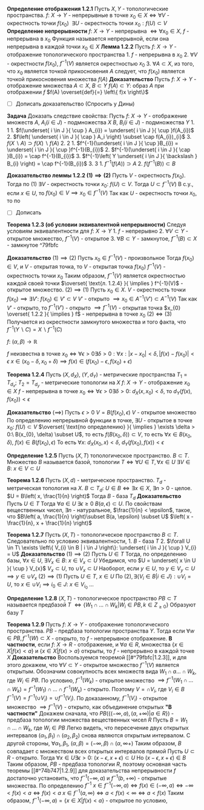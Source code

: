 **Определение отображения 1.2.1**
	Пусть $X, Y$ - топологические пространства.
	$f:\ X \to Y$ - непрерывные в точке $x_{0} \in X \iff \forall V$ - окрестность точки $f(x_{0}) \ \ \exists U$ - окрестность точки $x_{0}: f(U) \subset V$
**Определение непрерывности**
	$f:\ X \to Y$ - непрерывна $\iff \forall x_{0} \in X,\ f$ - непрерывна в $x_{0}$
	Функция называется непрерывной, если она непрерывна в каждой точки $x_{0} \in X$
**Лемма 1.2.2**
	Пусть $f:\ X \to Y$ - отображение топологического пространства
	1. $f$ - непрерывна в $x_{0}$
	2. $\forall V$ - окрестности $f(x_{0})$, $f^{-1}(V)$ является окрестностью $x_{0}$
	3. $\forall A \subset X$, из того, что $x_{0}$ является точкой прикосновения $A$ следует, что $f(x_{0})$ является точкой прикосновения множества $f(A)$
**Доказательство**
	Пусть $f:\ X\to Y$ - отображение множества $A \subset X,\ B \subset Y$
	$f(A) \subset Y:$ образ $A$ при отображении $f$ $f(A) \overset{def}{=} \left\{ f)x \right\}$
- [ ] Дописать доказательство (Спросить у Дины)


**Задача**
	Доказать следствие свойства:
	Пусть $f:\ X \to Y$ - отображение множеств
	$A,\ A_{i} \left( i \in J \right)$ - подмножества $X$
	$B,\ B_{i} \left( i \in J \right)$ - подмножества $Y$
	1. 1
		1. $f(\underset{ i \in J }{ \cup } A_{i}) = \underset{ i \in J }{ \cup }f(A_{i})$
		2. $f\left( \underset{ i \in J }{ \cap } A_i \right) \subset \cap f(A_{i})_{i}$
		3. $f(X \backslash A) \supset f(X) \backslash f(A)$
	2. 2
		1. $f^{-1}(\underset{ i \in J }{ \cup }B_{i}) = \underset{ i \in J }{ \cup }f^{-1}(B_{i})$
		2. $f^{-1}(\underset{ i \in J }{ \cap }B_{i}) = \cap f^{-1}(B_{i})$
		3. $f^{-1}\left( Y \underset{ i \in J }{ \backslash } B_{i} \right) = \cap f^{-1}(B_{i})$
	3. 3
		1. $f^{-1}\left( f(A) \right) \supset A$
		2. $f\left( f^{-1}(B) \right) \subset B$

**Доказательство леммы 1.2.2
	$\left( 1 \right) \implies \left( 2 \right)$**
		Пусть $V$ - окрестность $f(x_{0})$.
		Тогда по $\left( 1 \right)\ \exists V$ - окрестность точки $x_{0}:\ f(U) \subset V$.
		Тогда $U \subset f^{-1}(V)$
		В с.у., если $x \in U$, то $f(x_{0}) \in V \implies x_{0} \in f^{-1}(V)$
		Так как $U$ - окрестность точки $x_{0}$, то по 
- [ ] Дописать


**Теорема 1.2.3 (об условии эквивалентной непрерывности)**
	Следуя условиям эквивалентности для $f:\ X \to Y$
	1. $f$ - непрерывно
	2. $\forall V \subset Y$ - открытое множество, $f^{-1}(V)$ - открытое
	3. $\forall B \subset Y$ - замкнутое, $f^{-1}(B) \subset X$ - замкнутое ^79fbfc

**Доказательство**
	$\left( 1 \right) \implies \left( 2 \right)$
		Пусть $x_{0} \in f^{-1}(V)$ - произвольное
		Тогда $f(x_{0}) \in V$, и $V$ - открытая точка, то $V$ - открытая точка $f(x_{0})$
		$f^{-1}(V)$ - окрестность точки $x_{0}$
		Таким образом, $f^{-1}(V)$ является окрестностью каждой своей точки $\overset{ \text{л. 1.2.4} }{ \implies } f^{-1}(V)$ - открытое множество.
	$\left( 2 \right) \implies \left( 1 \right)$
		Пусть $x_{0} \in X$.
		$V$ - окрестность точки $f(x_{0}) \implies \exists V':\ f(x_{0}) \in V' \subset V$
		$V'$ - открыто
		$\implies x_{0} \in A^{-1}(V') \subset A^{-1}(V)$
		Так как $V'$ - открыто, то $f^{-1}(V')$ - открыто $\implies f^{-1}(V)$ - открытая точка $x_{0} \overset{ 1.2.2 }{ \implies } f$ - непрерывна в точке $x_{0}$
	$\left( 2 \right) \iff \left( 3 \right)$
		Получается из окрестности замкнутого множества и того факта, что $f^{-1}(Y \backslash C) = X \backslash f^{-1}(C)$

$f:\ \left( \alpha, \beta \right) \to \mathbb{R}$

$f$ неизвестна в точке $x_{0} \iff \forall \epsilon > 0 \exists \delta > 0: \forall x:  \left| x - x_{0} \right| < \delta, \left| f(x) - f(x_{0}) \right| < \epsilon$
$x \in \left( x_{0} - \delta, x_{0} + \delta \right) \implies f(x) \in \left( f(x_{0}) - \epsilon, f(x_{0}) + \epsilon \right)$


**Теорема 1.2.4**
	Пусть $\left( X, d_{X} \right),\ \left( Y, d_{Y} \right)$ - метрические пространства
	$T_{1} = T_{d_x};\ T_{2} = T_{d_y}$ - метрические топологии на $X$
	$f:\ X \to Y$ - отображение
	$x_{0} \in X$
	$f$ - непрерывна в точке $x_{0} \iff \forall \epsilon > 0 \exists \delta > 0: \ d_{X}(x, x_{0}) < \delta$, то $d_{Y}\left( f(x), f(x_{0}) \right) < \epsilon$

**Доказательство**
	$\left( \implies \right)$
		Пусть $\epsilon > 0$
		$V = B(f(x_{0}), \epsilon)$
		$V$ - открытое множество
		По определению непрерывной функции в точке, $\exists U$ - открытое в точке $x_{0}:\ f(U) \subset V$
		$\overset{ \text{по определению} }{ \implies } \exists \delta > 0:\ B(x_{0}, \delta) \subset U$, то есть $f(B(x_{0}, \delta)) \subset V$, то есть $\forall x \in B(x_{0}, \delta),\ f(x) \in B\left( f(x_{0}), \epsilon \right)$
		То есть $\forall x:\ d_{X}\left( x_{0}, x \right) < \delta,\ d_{Y}(f(x_{0}), f(x)) < \epsilon$
		
**Определение 1.2.5**
	Пусть $\left( X, T \right)$ топологическое пространство.
	$B \subset T$. Множество $B$ называется базой, топологии $T \iff \forall U \in T, \forall x \in U\ \exists V \in B:\ x \in V \subset U$

**Теорема 1.2.6**
	Пусть $\left( X, d \right)$ - метрическое пространство.
	$T_{d}$ - метрическая топология на $X$.
	$B \subset T_{d}:\ U \in B \iff \exists x \in X,\ \exists n > 0$ - целое.
		$U = B\left( x, \frac{1}{n} \right)$
	Тогда $B$ - база $T_{d}$
**Доказательство**
	Пусть $U \in T$
	Тогда $\forall a \in U\ \exists \epsilon \geq 0$
	$B(a, \epsilon) \subset U$.
	По свойствам вещественных чисел, $\exists n$ - натуральное, $\frac{1}{n} < \epsilon$, такое, что $B\left( a, \frac{1}{n} \right)\subset B(a, \epsilon) \subset U$
	$\left( x - \frac{1}{n}, x + \frac{1}{n} \right)$

**Теорема 1.2.7**
	Пусть $\left( X, T \right)$ - топологическое пространство
	$B \subset T$. Следовательно по условию эквивалентности,
	1. $B$ - база $T$
	2. $\forall U \in T\ \exists \left\{ V_{i} \in B | i \in J \right\}: \underset{ i \in J }{ \cup } V_{i} = U$
**Доказательство**
	$(1) \implies (2)$
		Пусть $U \in T$
		Тогда, по определению базы, $\forall x \in U,\ \exists V_{x} \in B:\ x \in V_{x} \subset U$
		Убедимся, что $U = \underset{ x \in U }{ \cup } V_{x}$
		$V_{x} \subset U$, то $\cup V_{x} \subset U$
		Наоборот, если $y \in U$, то $y \in V_{y} \subset U \implies y \in \cup V_{x}$
	$(2) \implies (1)$
		Пусть $U \in T,\ x \in U$
		По $(2), \exists \left\{ V_{i} \in B | i \in J \right\}: \cup V_{i} = U$, то $x \in \cup V_{i} \implies i_{0} \in J:\ x \in V_{i_{0}}$
		...

**Определение 1.2.8**
	$(X, T)$ - топологическое пространство
	$PB \subset T$ называется предбазой $T$
	$\iff \left\{ W_{1} \cap \ldots \cap W_{k} | W_{i} \in PB, k \in Z_{\geq 0} \right\}$
	Образуют базу $T$

**Теорема 1.2.9**
	Пусть $f:\ X\to Y$ - отображение топологического пространства.
	$PB$ - предбаза топологии пространства $Y$.
	Тогда если $\forall w \in PB, f^{-1}(W) \subset X$ - открыто, то $f$ - непрерывное отображение.
	**В частности**, если $f:\ X \to R$ - отображение, и $\forall a \in R$, множества $\left\{ x \in X | f(x) < a \right\}$ и $\left\{ x \in X | f(x) > a \right\}$ открыты, то $f$ - непрерывно в каждой точке $X$
**Доказательство**
	Воспользуемся теоремой [[#^79fbfc|1.2.3]], и для этого докажем, что $\forall V \subset Y$ - открытое множество $f^{-1}(V)$ является открытым.
	Обозначим совокупность всех множеств вида $W_{1} \cap a \ldots \cap W_{k}$, где $W_{i} \in PB$.
	По условию, $f^{-1}(W_{k})$ - открытое множество $\implies f^{-1}\left( W_{1} \cap \ldots \cap W_{k} \right) = f^{-1}(W_{1}) \cap \ldots \cap f^{-1}(W_{k})$ - открыто.
	Поэтому $V = \cap V_{i}$, где $V_{i} \in B$
	$f^{-1}(V) = f^{-1}(\cup V_{i}) = \cup f^{-1}(V_{i})$.
	По доказанному, $f^{-1}(V_{i})$ - открытое множество $\implies f^{-1}(V)$ - открыто, как объединение открытых
	 **"В частности"**
		Докажем сначала, что $PB\left( \left\{ \left( - \infty, a \right), \left( a, +\infty \right) | a \in R \right\} \right)$ - предбаза топологии множества вещественных чисел $R$
		Пусть $B = W_{1} \cap \ldots \cap W_{k}$, где $W_{i} \in PB$
		Легко видеть, что пересечение двух открытых интервалов $\left( \alpha_{1}, \beta_{1} \right) \cap \left( \alpha_{2}, \beta_{2} \right)$
		снова являются открытым интервалом.
		С другой стороны, $\forall \alpha_{1}, \beta_{1},\ \left( \alpha, \beta \right) = \left( - \infty, \beta \right) \cap \left( \alpha, \infty + \right)$
		Таким образом, $B$ совпадает с множеством всех открытых интервалов прямой
		Пусть $U \subset R$ - открыто.
		Тогда $\forall x \in U \exists \epsilon > 0:\ \left( x - \epsilon, x + \epsilon \right) \subset U$
		Но $\left( x - \epsilon, x + \epsilon \right) \in B$
		Таким образом, $PB$ - предбаза топологии $R$, поэтому основная часть теоремы [[#^74b747|1.2.9]] для доказательства непрерывности $f$ достаточно установить, что $f^{-1}(- \infty, a)$ и $f^{-1}(b, +\infty)$ - открытые множества.
		По определению $f^{-1}\ x \in f^{-1}\left( -\infty, a \right) \iff f(x) \in \left( -\infty, a \right) \iff -\infty < f(x) < a \iff f(x) < a$
		$x \in f^{-1}(a, \infty) \iff a < f(x) < \infty \iff a < f(x)$
		Таким образом, $f^{-1}(-\infty, a) = \left\{ x \in X | f(x) < a \right\}$ - открытое по условию, 
		